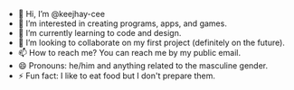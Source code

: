 - 👋 Hi, I’m @keejhay-cee
- 👀 I’m interested in creating programs, apps, and games.
- 🌱 I’m currently learning to code and design.
- 💞️ I’m looking to collaborate on my first project (definitely on the future).
- 📫 How to reach me? You can reach me by my public email.
- 😄 Pronouns: he/him and anything related to the masculine gender.
- ⚡ Fun fact: I like to eat food but I don't prepare them.

<!---
keejhay-cee/keejhay-cee is a ✨ special ✨ repository because its `README.md` (this file) appears on your GitHub profile.
You can click the Preview link to take a look at your changes.
--->
